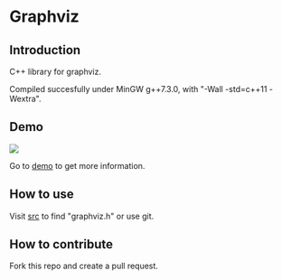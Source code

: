 # Graphviz

## Introduction
C++ library for graphviz.

Compiled succesfully under MinGW g++7.3.0, with "-Wall -std=c++11 -Wextra".

## Demo

![](https://gitee.com/huaruoji/images/raw/master/img/20210504112332.png)

Go to [demo](demo) to get more information.

## How to use
Visit [src](src) to find "graphviz.h" or use git.
## How to contribute 
Fork this repo and create a pull request.